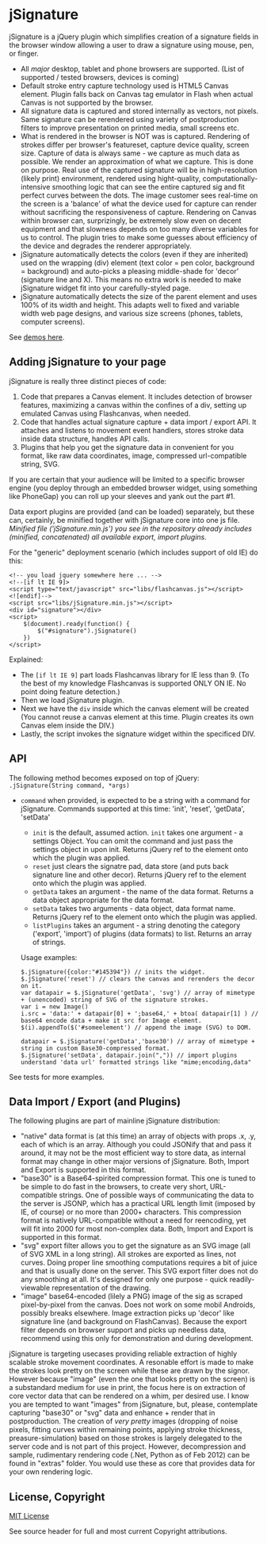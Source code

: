 # jSignature

jSignature is a jQuery plugin which simplifies creation of a signature fields in the browser window allowing a user to draw a signature using mouse, pen, or finger. 

*   All *major* desktop, tablet and phone browsers are supported. (List of supported / tested browsers, devices is coming)
*   Default stroke entry capture technology used is HTML5 Canvas element. Plugin falls back on Canvas tag emulator in Flash when actual Canvas is not supported by the browser. 
*   All signature data is captured and stored internally as vectors, not pixels. Same signature can be rerendered using variety of postproduction filters to improve presentation on printed media, small screens etc.
*   What is rendered in the browser is NOT was is captured. Rendering of strokes differ per browser's featureset, capture device quality, screen size. Capture of data is always same - we capture as much data as possible. We render an approximation of what we capture. This is done on purpose. Real use of the captured signature will be in high-resolution (likely print) environment, rendered using hight-quality, computationally-intensive smoothing logic that can see the entire captured sig and fit perfect curves between the dots. The image customer sees real-time on the screen is a 'balance' of what the device used for capture can render without sacrificing the responsiveness of capture. Rendering on Canvas within browser can, surprizingly, be extremely slow even on decent equipment and that slowness depends on too many diverse variables for us to control. The plugin tries to make some guesses about efficiency of the device and degrades the renderer appropriately.
*   jSignature automatically detects the colors (even if they are inherited) used on the wrapping (div) element (text color = pen color, background = background) and auto-picks a pleasing middle-shade for 'decor' (signature line and X). This means no extra work is needed to make jSignature widget fit into your carefully-styled page. 
*   jSignature automatically detects the size of the parent element and uses 100% of its width and height. This adapts well to fixed and variable width web page designs, and various size screens (phones, tablets, computer screens).

See [demos here](http://walnutcomputing.com/demo/signature/ "Signature Capture Demos").

## Adding jSignature to your page

jSignature is really three distinct pieces of code:

1.  Code that prepares a Canvas element.
    It includes detection of browser features, maximizing a canvas within the confines of a div, setting up emulated Canvas using Flashcanvas, when needed.
2.  Code that handles actual signature capture + data import / export API.
    It attaches and listens to movement event handlers, stores stroke data inside data structure, handles API calls.
3.  Plugins that help you get the signature data in convenient for you format, like raw data coordinates, image, compressed url-compatible string, SVG.

If you are certain that your audience will be limited to a specific browser engine (you deploy through an embedded browser widget, using something like PhoneGap) you can roll up your sleeves and yank out the part #1.

Data export plugins are provided (and can be loaded) separately, but these can, certainly, be minified together with jSignature core into one js file. *Minified file ('jSignature.min.js') you see in the repository already includes (minified, concatenated) all available export, import plugins.*

For the "generic" deployment scenario (which includes support of old IE) do this:

    <!-- you load jquery somewhere here ... -->
    <!--[if lt IE 9]>
    <script type="text/javascript" src="libs/flashcanvas.js"></script>
    <![endif]-->
    <script src="libs/jSignature.min.js"></script>
    <div id="signature"></div>
    <script>
        $(document).ready(function() {
            $("#signature").jSignature()
        })
    </script>


Explained:
    
*   The `[if lt IE 9]` part loads Flashcanvas library for IE less than 9. (To the best of my knowledge Flashcanvas is supported ONLY ON IE. No point doing feature detection.)
*   Then we load jSignature plugin.
*   Next we have the `div` inside which the canvas element will be created (You cannot reuse a canvas element at this time. Plugin creates its own Canvas elem inside the DIV.)
*   Lastly, the script invokes the signature widget within the specificed DIV.


## API

The following method becomes exposed on top of jQuery: `.jSignature(String command, *args)`

*   `command` when provided, is expected to be a string with a command for jSignature. Commands supported at this time: 'init', 'reset', 'getData', 'setData'
    *   `init` is the default, assumed action. `init` takes one argument - a settings Object. You can omit the command and just pass the settings object in upon init. Returns jQuery ref to the element onto which the plugin was applied.
    *   `reset` just clears the signatre pad, data store (and puts back signature line and other decor). Returns jQuery ref to the element onto which the plugin was applied.
    *   `getData` takes an argument - the name of the data format. Returns a data object appropriate for the data format.
    *   `setData` takes two arguments - data object, data format name. Returns jQuery ref to the element onto which the plugin was applied.
    *   `listPlugins` takes an argument - a string denoting the category ('export', 'import') of plugins (data formats) to list. Returns an array of strings. 

    Usage examples:

        $.jSignature({color:"#145394"}) // inits the widget.
        $.jSignature('reset') // clears the canvas and rerenders the decor on it.
        var datapair = $.jSignature('getData', 'svg') // array of mimetype + (unencoded) string of SVG of the signature strokes.
        var i = new Image()
        i.src = 'data:' + datapair[0] + ';base64,' + btoa( datapair[1] ) // base64 encode data + make it src for Image element.
        $(i).appendTo($('#someelement') // append the image (SVG) to DOM.
        
        datapair = $.jSignature('getData','base30') // array of mimetype + string in custom Base30-compressed format.
        $.jSignature('setData', datapair.join(",")) // import plugins understand 'data url' formatted strings like "mime;encoding,data"


See tests for more examples.

## Data Import / Export (and Plugins)

The following plugins are part of mainline jSignature distribution:

*   "native" data format is (at this time) an array of objects with props .x, .y, each of which is an array.
    Although you could JSONify that and pass it around, it may not be the most efficient way to store data, as internal format may change in other major versions of jSignature. Both, Import and Export is supported in this format.
*   "base30" is a Base64-spirited compression format. This one is tuned to be simple to do fast in the browsers, to create very short, URL-compatible strings. One of possible ways of communicating the data to the server is JSONP, which has a practical URL length limit (imposed by IE, of course) or no more than 2000+ characters. This compression format is natively URL-compatible without a need for reencoding, yet will fit into 2000 for most non-complex data. Both, Import and Export is supported in this format.
*   "svg" export filter allows you to get the signature as an SVG image (all of SVG XML in a long string). All strokes are exported as lines, not curves. Doing proper line smoothing computations requires a bit of juice and that is usually done on the server. This SVG export filter does not do any smoothing at all. It's designed for only one purpose - quick readily-viewable representation of the drawing.
*   "image" base64-encoded (lilely a PNG) image of the sig as scraped pixel-by-pixel from the canvas. Does not work on some mobil Androids, possibly breaks elsewhere. Image extraction picks up 'decor' like signature line (and background on FlashCanvas). Because the export filter depends on browser support and picks up needless data, recommend using this only for demonstration and during development. 

jSignature is targeting usecases providing reliable extraction of highly scalable stroke movement coordinates. A resonable effort is made to make the strokes look pretty on the screen while these are drawn by the signor. However because "image" (even the one that looks pretty on the screen) is a substandard medium for use in print, the focus here is on extraction of core vector data that can be rendered on a whim, per desired use. 
I know you are tempted to want "images" from jSignature, but, please, contemplate capturing "base30" or "svg" data and enhance + render that in postproduction.
The creation of *very pretty* images (dropping of noise pixels, fitting curves within remaining points, applying stroke thickness, preasure-simulation) based on those strokes is largely delegated to the server code and is not part of this project. However, decompression and sample, rudimentary rendering code (.Net, Python as of Feb 2012) can be found in "extras" folder. You would use these as core that provides data for your own rendering logic.

## License, Copyright

[MIT License](http:www.opensource.org/licenses/mit-license.php)

See source header for full and most current Copyright attributions.
